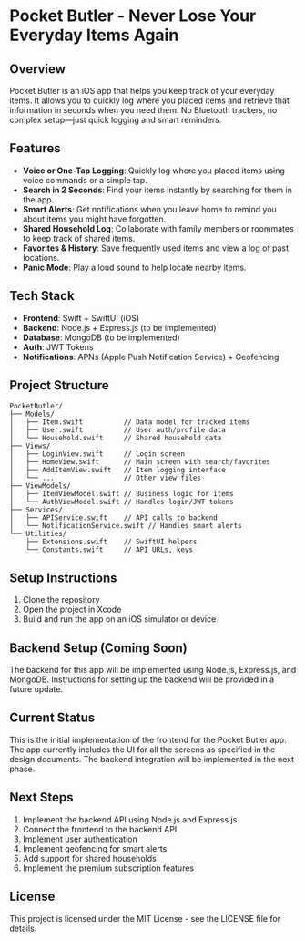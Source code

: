 # Pocket Butler - Never Lose Your Everyday Items Again

## Overview

Pocket Butler is an iOS app that helps you keep track of your everyday items. It allows you to quickly log where you placed items and retrieve that information in seconds when you need them. No Bluetooth trackers, no complex setup—just quick logging and smart reminders.
## Features

- **Voice or One-Tap Logging**: Quickly log where you placed items using voice commands or a simple tap.
- **Search in 2 Seconds**: Find your items instantly by searching for them in the app.
- **Smart Alerts**: Get notifications when you leave home to remind you about items you might have forgotten.
- **Shared Household Log**: Collaborate with family members or roommates to keep track of shared items.
- **Favorites & History**: Save frequently used items and view a log of past locations.
- **Panic Mode**: Play a loud sound to help locate nearby items.

## Tech Stack

- **Frontend**: Swift + SwiftUI (iOS)
- **Backend**: Node.js + Express.js (to be implemented)
- **Database**: MongoDB (to be implemented)
- **Auth**: JWT Tokens
- **Notifications**: APNs (Apple Push Notification Service) + Geofencing

## Project Structure

```
PocketButler/
├── Models/
│   ├── Item.swift          // Data model for tracked items
│   ├── User.swift          // User auth/profile data
│   └── Household.swift     // Shared household data
├── Views/
│   ├── LoginView.swift     // Login screen
│   ├── HomeView.swift      // Main screen with search/favorites
│   ├── AddItemView.swift   // Item logging interface
│   └── ...                 // Other view files
├── ViewModels/
│   ├── ItemViewModel.swift // Business logic for items
│   └── AuthViewModel.swift // Handles login/JWT tokens
├── Services/
│   ├── APIService.swift    // API calls to backend
│   └── NotificationService.swift // Handles smart alerts
└── Utilities/
    ├── Extensions.swift    // SwiftUI helpers
    └── Constants.swift     // API URLs, keys
```

## Setup Instructions

1. Clone the repository
2. Open the project in Xcode
3. Build and run the app on an iOS simulator or device

## Backend Setup (Coming Soon)

The backend for this app will be implemented using Node.js, Express.js, and MongoDB. Instructions for setting up the backend will be provided in a future update.

## Current Status

This is the initial implementation of the frontend for the Pocket Butler app. The app currently includes the UI for all the screens as specified in the design documents. The backend integration will be implemented in the next phase.

## Next Steps

1. Implement the backend API using Node.js and Express.js
2. Connect the frontend to the backend API
3. Implement user authentication
4. Implement geofencing for smart alerts
5. Add support for shared households
6. Implement the premium subscription features

## License

This project is licensed under the MIT License - see the LICENSE file for details.
